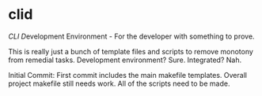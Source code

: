 clid
====

*CLI D*evelopment Environment - For the developer with something to prove.

This is really just a bunch of template files and scripts to remove monotony from remedial tasks.
Development environment? Sure.
Integrated? Nah.

Initial Commit:
First commit includes the main makefile templates. Overall project makefile still needs work.
All of the scripts need to be made.
